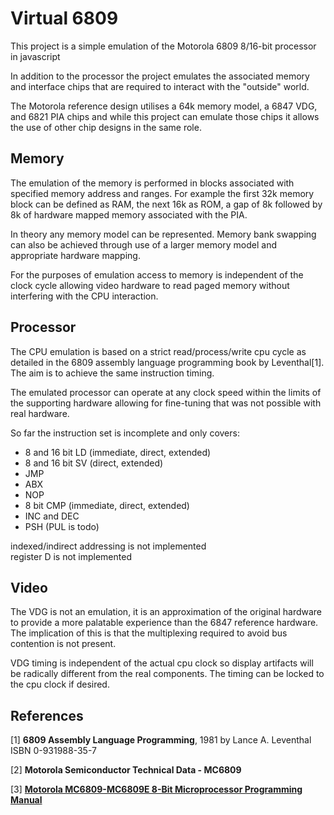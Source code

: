 # Virtual 6809 #

This project is a simple emulation of the Motorola 6809 8/16-bit processor in
javascript

In addition to the processor the project emulates the associated memory and 
interface chips that are required to interact with the "outside" world.

The Motorola reference design utilises a 64k memory model, a 6847 VDG, and 6821
PIA chips and while this project can emulate those chips it allows the use of 
other chip designs in the same role.

## Memory ##

The emulation of the memory is performed in blocks associated with specified 
memory address and ranges. For example the first 32k memory block can be 
defined as RAM, the next 16k as ROM, a gap of 8k followed by 8k of hardware 
mapped memory associated with the PIA.

In theory any memory model can be represented.
Memory bank swapping can also be achieved through use of a larger memory model
and appropriate hardware mapping.

For the purposes of emulation access to memory is independent of the clock
cycle allowing video hardware to read paged memory without interfering with the 
CPU interaction.

## Processor ##

The CPU emulation is based on a strict read/process/write cpu cycle as detailed in the 
6809 assembly language programming book by Leventhal[1]. The aim is to achieve the same 
instruction timing.

The emulated processor can operate at any clock speed within the limits of the 
supporting hardware allowing for fine-tuning that was not possible with real 
hardware.

So far the instruction set is incomplete and only covers:
 * 8 and 16 bit LD (immediate, direct, extended)
 * 8 and 16 bit SV (direct, extended)
 * JMP
 * ABX
 * NOP
 * 8 bit CMP (immediate, direct, extended)
 * INC and DEC
 * PSH (PUL is todo)

indexed/indirect addressing is not implemented  
register D is not implemented

## Video ##

The VDG is not an emulation, it is an approximation of the original hardware to
provide a more palatable experience than the 6847 reference hardware. The 
implication of this is that the multiplexing required to avoid bus contention is
not present.

VDG timing is independent of the actual cpu clock so display artifacts will be
radically different from the real components. The timing can be locked to the 
cpu clock if desired.

## References ##
[1] **6809 Assembly Language Programming**, 1981 by Lance A. Leventhal  
ISBN 0-931988-35-7

[2] **Motorola Semiconductor Technical Data - MC6809**

[3] **[Motorola MC6809-MC6809E 8-Bit Microprocessor Programming Manual](
https://www.maddes.net/m6809pm/sections.htm)**